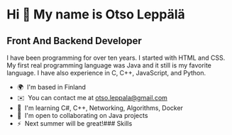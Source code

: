 Hi 👋 My name is Otso Leppälä
=============================

Front And Backend Developer
---------------------------

I have been programming for over ten years. I started with HTML and CSS. My first real programming language was Java and it still is my favorite language. I have also experience in C, C++, JavaScript, and Python.

*   🌍  I'm based in Finland
*   ✉️  You can contact me at [otso.leppala@gmail.com](mailto:otso.leppala@gmail.com)
*   🧠  I'm learning C#, C++, Networking, Algorithms, Docker
*   🤝  I'm open to collaborating on Java projects
*   ⚡  Next summer will be great!### Skills 

